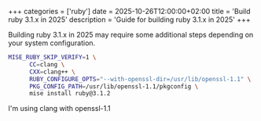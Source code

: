 +++
categories = ['ruby']
date = 2025-10-26T12:00:00+02:00
title = 'Build ruby 3.1.x in 2025'
description = 'Guide for building ruby 3.1.x in 2025'
+++


Building ruby 3.1.x in 2025 may require some additional steps depending on your system configuration.

```bash
MISE_RUBY_SKIP_VERIFY=1 \
      CC=clang \
      CXX=clang++ \
      RUBY_CONFIGURE_OPTS="--with-openssl-dir=/usr/lib/openssl-1.1" \
      PKG_CONFIG_PATH=/usr/lib/openssl-1.1/pkgconfig \
      mise install ruby@3.1.2
```

I'm using clang with openssl-1.1
